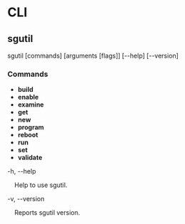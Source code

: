 # CLI

## sgutil
sgutil [commands] [arguments [flags]] [--help] [--version]

### Commands

* **build**
* **enable**
* **examine**
* **get**
* **new**
* **program**
* **reboot**
* **run**
* **set**
* **validate**


-h, --help

&nbsp; &nbsp; Help to use sgutil.


-v, --version

  &nbsp; &nbsp; Reports sgutil version.
